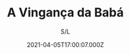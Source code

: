 ---
id: '9701ebe8-0df0-41cf-8934-6af44aeddb0b'
type: 'movie' # Filme, Série, Anime
title: "A Vingança da Babá"
synopsis: ["Stella Armstrong contrata Blake, uma babá aparentemente perfeita, para ajudar com seus filhos gêmeos, apenas para descobrir que a jovem é a filha que ela deu para adoção ao nascer – um ato que Blake quer vingar destruindo a vida e a família de Stella.",
]
originalTitle: "The Wrong Nanny"
date: '2021-04-05T17:00:07.000Z'
update: '2021-04-05T17:00:07.000Z'
releaseDate: '2017-07-01T03:00:00.000Z'
imdb:
  rating: '4.8' # 8.5
  id: '' # tt0470752
duration: '1h 30 Min'
trailer:
  urls: [
    'TlneN_iUhCE',
  ]
tags: ['1080p']
genre: ['Suspense'] #
quality: 'WEB-DL' # BluRay, WEB-DL, HDTV, WEB-DL4K, WEB-DLe
format: 'Mkv' # MKV, MP4, TS
audio: 'Português, Inglês' # Dublado, Legendado, Dual Audio, Dub & Leg
subtitle: 'S/L' # Português, inglês,
size: '6.06 GB' # 4.8 GB
audioQuality: 10
videoQuality: 10
directors: []
#  - name: 'Lana Wachowski'
#    image: ''
#  - name: 'Lilly Wachowski'
#    image: ''
cast: []
#  - name: 'Keanu Reeves'
#    image: ''
#    characterName: 'Neo'
writers: []
#  - name: ''
#    image: ''
maturityRating:
  age: '' # L , 10, 12, 14, 16, 18
  topics: [''] # Violence, Illegal drugs, Inappropriate Language, Legal Drugs, Sexual Content, Extreme Violence
###########################################
download:
  
  - url: 'magnet:?xt=urn:btih:d20fe1d037130b13d3163756b0817ce4273147ea&dn=LAPUMiA.Org%20-%20A.Vinganca.da.Baba.2017.1080p.AMZN.WEB-DL.DD5.1.H264.DUAL-TDF&tr=udp%3a%2f%2ftracker.opentrackr.org%3a1337%2fannounce&tr=udp%3a%2f%2ftracker.openbittorrent.com%3a80%2fannounce&tr=udp%3a%2f%2ftracker.trackerfix.com%3a80%2fannounce&tr=udp%3a%2f%2ftracker.coppersurfer.tk%3a6969%2fannounce&tr=udp%3a%2f%2ftracker.leechers-paradise.org%3a6969%2fannounce&tr=udp%3a%2f%2feddie4.nl%3a6969%2fannounce&tr=udp%3a%2f%2fp4p.arenabg.com%3a1337%2fannounce&tr=udp%3a%2f%2fexplodie.org%3a6969%2fannounce&tr=udp%3a%2f%2fzer0day.ch%3a1337%2fannounce'
    resolution: '1080p' # 720p, 1080p, 4K,
    audio: 'Dual Áudio' # Dublado, Legendado, Dual Audio
    size: '' # 4.8 GB
    quality: '' # BluRay, WEB-DL
    format: '' # MKV
images:
  cover: '/assets/movies/a-vinganca-da-baba.jpg'
  background: '/assets/movies/'
---